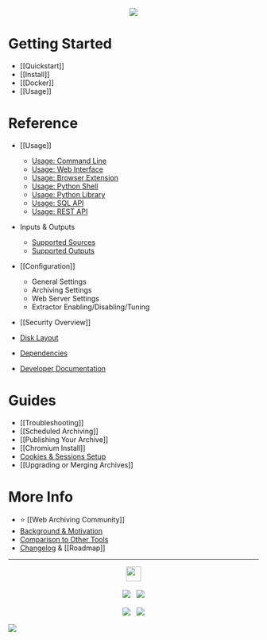 <p align="center">
<a href="https://zulip.archivebox.io"><img src="https://img.shields.io/badge/Community_Chat_Forum-Zulip-%2328A745.svg"/></a>
</p>

# Getting Started

 - [[Quickstart]]
 - [[Install]]
 - [[Docker]]
 - [[Usage]]

# Reference

 - [[Usage]]
   - [Usage: Command Line](../Usage)
   - [Usage: Web Interface](../Usage)
   - [Usage: Browser Extension](../Usage)
   - [Usage: Python Shell](../Usage)
   - [Usage: Python Library](https://docs.archivebox.io/en/latest/modules.html)
   - [Usage: SQL API](../Usage)
   - [Usage: REST API](https://github.com/ArchiveBox/ArchiveBox/issues/496)
 
 - Inputs & Outputs
   - [Supported Sources](https://github.com/ArchiveBox/ArchiveBox/wiki/Quickstart#2-get-your-list-of-urls-to-archive)
   - [Supported Outputs](https://github.com/ArchiveBox/ArchiveBox#output-formats)

 - [[Configuration]]
   - General Settings
   - Archiving Settings
   - Web Server Settings
   - Extractor Enabling/Disabling/Tuning

 - [[Security Overview]]
 - [Disk Layout]()
 - [Dependencies]()
 - [Developer Documentation](https://github.com/ArchiveBox/ArchiveBox#archivebox-development)


# Guides

 - [[Troubleshooting]]
 - [[Scheduled Archiving]]
 - [[Publishing Your Archive]]
 - [[Chromium Install]]
 - [Cookies & Sessions Setup](https://github.com/ArchiveBox/ArchiveBox/wiki/Chromium-Install#setting-up-a-chromium-user-profile)
 - [[Upgrading or Merging Archives]]

# More Info

 - ⭐️ [[Web Archiving Community]]
 - [Background & Motivation](https://github.com/ArchiveBox/ArchiveBox#background--motivation)
 - [Comparison to Other Tools](https://github.com/ArchiveBox/ArchiveBox#comparison-to-other-projects)
 - [Changelog](https://github.com/ArchiveBox/ArchiveBox/releases) & [[Roadmap]]

---

<p align="center">
  <a href="https://archivebox.io"><img src="https://github.com/ArchiveBox/ArchiveBox/assets/511499/fd4d3161-3860-4b31-a4e9-251c05f75cdf" height="30px"/></a><br/><br/>
  <a href="https://github.com/ArchiveBox/ArchiveBox"><img src="https://img.shields.io/github/stars/ArchiveBox/ArchiveBox.svg?logo=github&label=Stars&logoColor=blue"/></a> &nbsp;
  <a href="https://hcb.hackclub.com/donations/start/archivebox"><img src="https://img.shields.io/badge/Donate-Directly-%13DE5D26.svg"/></a><br/><br/>
  <a href="https://github.com/sponsors/pirate"><img src="https://img.shields.io/badge/Github_Sponsors-%23B7CDFE.svg"/></a> &nbsp;
  <a href="https://www.patreon.com/theSquashSH"><img src="https://img.shields.io/badge/Patreon-%23DD5D76.svg"/></a>

  [![](https://github.com/ArchiveBox/ArchiveBox/assets/511499/acffcee3-d1ec-439d-8278-e481101c3d0d)](Home)
</p>
